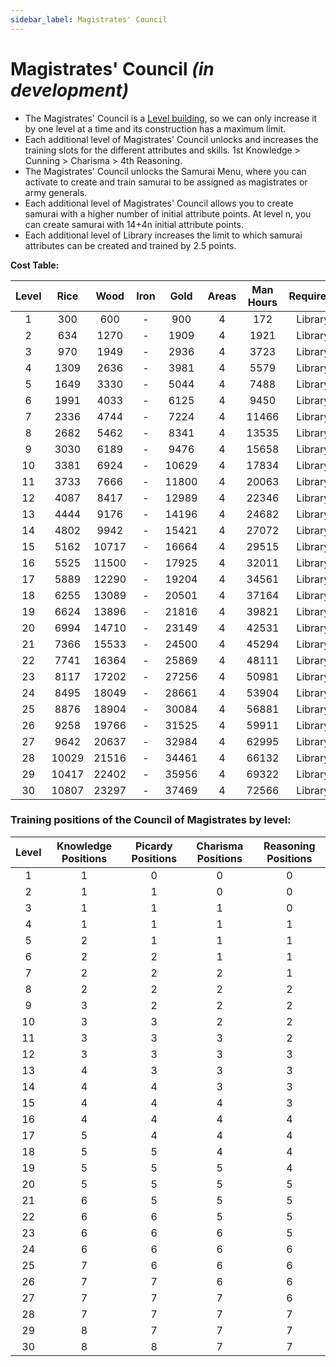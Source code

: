 ```yaml
---
sidebar_label: Magistrates' Council
---
```

# Magistrates' Council *(in development)*

- The Magistrates' Council is a [Level building](../index.md#types-of-buildings), so we can only increase it by one level at a time and its construction has a maximum limit.
- Each additional level of Magistrates' Council unlocks and increases the training slots for the different attributes and skills. 1st Knowledge > Cunning > Charisma > 4th Reasoning.
- The Magistrates' Council unlocks the Samurai Menu, where you can activate to create and train samurai to be assigned as magistrates or army generals.
- Each additional level of Magistrates' Council allows you to create samurai with a higher number of initial attribute points. At level n, you can create samurai with 14+4n initial attribute points.
- Each additional level of Library increases the limit to which samurai attributes can be created and trained by 2.5 points.

**Cost Table:**

| Level | Rice  | Wood  | Iron  | Gold  | Areas | Man Hours | Requirement | Máx. level |
| :---: | :---: | :---: | :---: | :---: | :---: | :-------: | :---------: | :--------: |
|   1   |  300  |  600  |   -   |  900  |   4   |    172    | Library(1)  |     30     |
|   2   |  634  | 1270  |   -   | 1909  |   4   |   1921    | Library(1)  |     30     |
|   3   |  970  | 1949  |   -   | 2936  |   4   |   3723    | Library(1)  |     30     |
|   4   | 1309  | 2636  |   -   | 3981  |   4   |   5579    | Library(1)  |     30     |
|   5   | 1649  | 3330  |   -   | 5044  |   4   |   7488    | Library(1)  |     30     |
|   6   | 1991  | 4033  |   -   | 6125  |   4   |   9450    | Library(1)  |     30     |
|   7   | 2336  | 4744  |   -   | 7224  |   4   |   11466   | Library(1)  |     30     |
|   8   | 2682  | 5462  |   -   | 8341  |   4   |   13535   | Library(1)  |     30     |
|   9   | 3030  | 6189  |   -   | 9476  |   4   |   15658   | Library(1)  |     30     |
|  10   | 3381  | 6924  |   -   | 10629 |   4   |   17834   | Library(1)  |     30     |
|  11   | 3733  | 7666  |   -   | 11800 |   4   |   20063   | Library(1)  |     30     |
|  12   | 4087  | 8417  |   -   | 12989 |   4   |   22346   | Library(1)  |     30     |
|  13   | 4444  | 9176  |   -   | 14196 |   4   |   24682   | Library(1)  |     30     |
|  14   | 4802  | 9942  |   -   | 15421 |   4   |   27072   | Library(1)  |     30     |
|  15   | 5162  | 10717 |   -   | 16664 |   4   |   29515   | Library(1)  |     30     |
|  16   | 5525  | 11500 |   -   | 17925 |   4   |   32011   | Library(1)  |     30     |
|  17   | 5889  | 12290 |   -   | 19204 |   4   |   34561   | Library(1)  |     30     |
|  18   | 6255  | 13089 |   -   | 20501 |   4   |   37164   | Library(1)  |     30     |
|  19   | 6624  | 13896 |   -   | 21816 |   4   |   39821   | Library(1)  |     30     |
|  20   | 6994  | 14710 |   -   | 23149 |   4   |   42531   | Library(1)  |     30     |
|  21   | 7366  | 15533 |   -   | 24500 |   4   |   45294   | Library(1)  |     30     |
|  22   | 7741  | 16364 |   -   | 25869 |   4   |   48111   | Library(1)  |     30     |
|  23   | 8117  | 17202 |   -   | 27256 |   4   |   50981   | Library(1)  |     30     |
|  24   | 8495  | 18049 |   -   | 28661 |   4   |   53904   | Library(1)  |     30     |
|  25   | 8876  | 18904 |   -   | 30084 |   4   |   56881   | Library(1)  |     30     |
|  26   | 9258  | 19766 |   -   | 31525 |   4   |   59911   | Library(1)  |     30     |
|  27   | 9642  | 20637 |   -   | 32984 |   4   |   62995   | Library(1)  |     30     |
|  28   | 10029 | 21516 |   -   | 34461 |   4   |   66132   | Library(1)  |     30     |
|  29   | 10417 | 22402 |   -   | 35956 |   4   |   69322   | Library(1)  |     30     |
|  30   | 10807 | 23297 |   -   | 37469 |   4   |   72566   | Library(1)  |     30     |

### Training positions of the Council of Magistrates by level:

| Level | Knowledge Positions | Picardy Positions | Charisma Positions | Reasoning Positions |
| :---: | :-----------------: | :---------------: | :----------------: | :-----------------: |
|   1   |          1          |         0         |         0          |          0          |
|   2   |          1          |         1         |         0          |          0          |
|   3   |          1          |         1         |         1          |          0          |
|   4   |          1          |         1         |         1          |          1          |
|   5   |          2          |         1         |         1          |          1          |
|   6   |          2          |         2         |         1          |          1          |
|   7   |          2          |         2         |         2          |          1          |
|   8   |          2          |         2         |         2          |          2          |
|   9   |          3          |         2         |         2          |          2          |
|  10   |          3          |         3         |         2          |          2          |
|  11   |          3          |         3         |         3          |          2          |
|  12   |          3          |         3         |         3          |          3          |
|  13   |          4          |         3         |         3          |          3          |
|  14   |          4          |         4         |         3          |          3          |
|  15   |          4          |         4         |         4          |          3          |
|  16   |          4          |         4         |         4          |          4          |
|  17   |          5          |         4         |         4          |          4          |
|  18   |          5          |         5         |         4          |          4          |
|  19   |          5          |         5         |         5          |          4          |
|  20   |          5          |         5         |         5          |          5          |
|  21   |          6          |         5         |         5          |          5          |
|  22   |          6          |         6         |         5          |          5          |
|  23   |          6          |         6         |         6          |          5          |
|  24   |          6          |         6         |         6          |          6          |
|  25   |          7          |         6         |         6          |          6          |
|  26   |          7          |         7         |         6          |          6          |
|  27   |          7          |         7         |         7          |          6          |
|  28   |          7          |         7         |         7          |          7          |
|  29   |          8          |         7         |         7          |          7          |
|  30   |          8          |         8         |         7          |          7          |